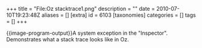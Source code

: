 +++
title = "File:Oz stacktrace1.png"
description = ""
date = 2010-07-10T19:23:48Z
aliases = []
[extra]
id = 6103
[taxonomies]
categories = []
tags = []
+++

{{image-program-output}}A system exception in the "Inspector". Demonstrates what a stack trace looks like in Oz.
